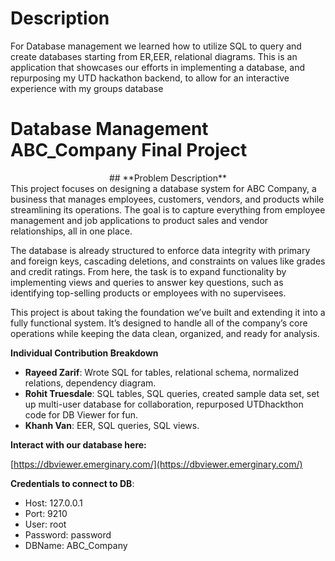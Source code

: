 # Description
For Database management we learned how to utilize SQL to query and create databases starting from ER,EER, relational diagrams. This is an application that showcases our efforts in implementing a database, and repurposing my UTD hackathon backend, to allow for an interactive experience with my groups database

# Database Management ABC_Company Final Project
<div style="text-align: center;">
## **Problem Description**
</div>
This project focuses on designing a database system for ABC Company, a business that manages employees, customers, vendors, and products while streamlining its operations. The goal is to capture everything from employee management and job applications to product sales and vendor relationships, all in one place.

The database is already structured to enforce data integrity with primary and foreign keys, cascading deletions, and constraints on values like grades and credit ratings. From here, the task is to expand functionality by implementing views and queries to answer key questions, such as identifying top-selling products or employees with no supervisees.

This project is about taking the foundation we’ve built and extending it into a fully functional system. It’s designed to handle all of the company’s core operations while keeping the data clean, organized, and ready for analysis.

**Individual Contribution Breakdown**

- **Rayeed Zarif**: Wrote SQL for tables, relational schema, normalized relations, dependency diagram.
- **Rohit Truesdale**: SQL tables, SQL queries, created sample data set, set up multi-user database for collaboration, repurposed UTDhackthon code for DB Viewer for fun.
- **Khanh Van**: EER, SQL queries, SQL views.

**Interact with our database here:**

[https://dbviewer.emerginary.com/](https://dbviewer.emerginary.com/)

**Credentials to connect to DB**:
- Host: 127.0.0.1
- Port: 9210
- User: root
- Password: password
- DBName: ABC_Company